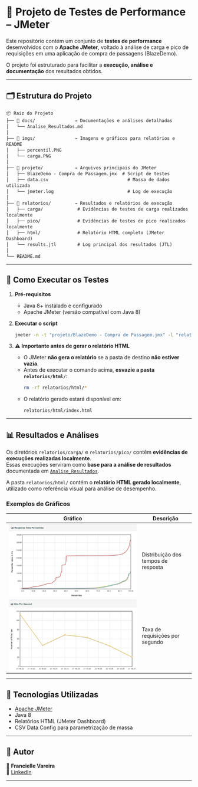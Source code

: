 # 🧪 Projeto de Testes de Performance – JMeter

Este repositório contém um conjunto de **testes de performance** desenvolvidos com o **Apache JMeter**, voltado à análise de carga e pico de requisições em uma aplicação de compra de passagens (BlazeDemo).  

O projeto foi estruturado para facilitar a **execução, análise e documentação** dos resultados obtidos.

---

## 🗂️ Estrutura do Projeto

```
📦 Raiz do Projeto
├── 📁 docs/               → Documentações e análises detalhadas
│   └── Analise_Resultados.md
│
├── 📁 imgs/               → Imagens e gráficos para relatórios e README
│   ├── percentil.PNG
│   └── carga.PNG
│
├── 📁 projeto/            → Arquivos principais do JMeter
│   ├── BlazeDemo - Compra de Passagem.jmx  # Script de testes
│   ├── data.csv                              # Massa de dados utilizada
│   └── jmeter.log                            # Log de execução
│
├── 📁 relatorios/         → Resultados e relatórios de execução
│   ├── carga/             # Evidências de testes de carga realizados localmente
│   ├── pico/              # Evidências de testes de pico realizados localmente
│   ├── html/              # Relatório HTML completo (JMeter Dashboard)
│   └── results.jtl        # Log principal dos resultados (JTL)
│
└── README.md
```

---

## 🚀 Como Executar os Testes

1. **Pré-requisitos**
   - Java 8+ instalado e configurado  
   - Apache JMeter (versão compatível com Java 8)  

2. **Executar o script**
   ```bash
   jmeter -n -t "projeto/BlazeDemo - Compra de Passagem.jmx" -l "relatorios/results.jtl" -e -o "relatorios/html"
   ```

3. **⚠️ Importante antes de gerar o relatório HTML**
   - O JMeter **não gera o relatório** se a pasta de destino **não estiver vazia**.  
   - Antes de executar o comando acima, **esvazie a pasta `relatorios/html/`**:
     ```bash
     rm -rf relatorios/html/*
     ```
   - O relatório gerado estará disponível em:
     ```
     relatorios/html/index.html
     ```

---

## 📊 Resultados e Análises

Os diretórios `relatorios/carga/` e `relatorios/pico/` contêm **evidências de execuções realizadas localmente**.  
Essas execuções serviram como **base para a análise de resultados** documentada em [`Analise_Resultados`](/docs/Analise_Reseultados.md).

A pasta `relatorios/html/` contém o **relatório HTML gerado localmente**, utilizado como referência visual para análise de desempenho.

### Exemplos de Gráficos

| Gráfico | Descrição |
|----------|------------|
| ![Percentil](/imgs/percentil.png) | Distribuição dos tempos de resposta |
| ![Throughput](/imgs/carga.png) | Taxa de requisições por segundo |

---

## 🧰 Tecnologias Utilizadas

- [Apache JMeter](https://jmeter.apache.org/)
- Java 8  
- Relatórios HTML (JMeter Dashboard)
- CSV Data Config para parametrização de massa

---

## 🧾 Autor

👤 **Francielle Vareira**   
📧 [LinkedIn](https://www.linkedin.com/in/franciellevareira/)

---

